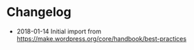 # Changelog

- 2018-01-14 Initial import from https://make.wordpress.org/core/handbook/best-practices
